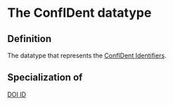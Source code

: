 # The ConfIDent datatype

## Definition
The datatype that represents the [ConfIDent Identifiers](https://www.confident-conference.org/).

## Specialization of
[DOI ID](../datatypes/DOI_ID.md)

